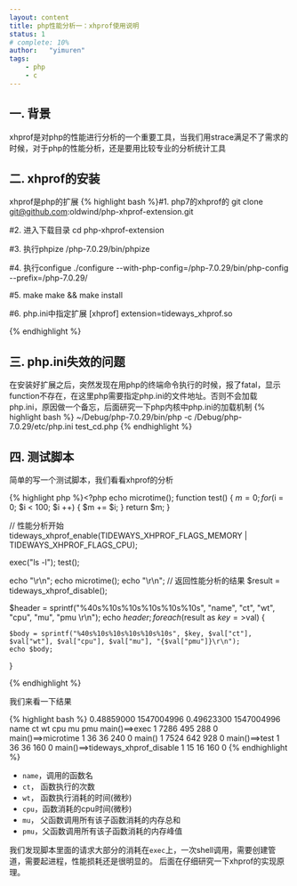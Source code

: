 ```yaml
---
layout: content
title: php性能分析一：xhprof使用说明
status: 1
# complete: 10% 
author:   "yimuren"
tags:
    - php
    - c
---
```


## 一. 背景 ##
xhprof是对php的性能进行分析的一个重要工具，当我们用strace满足不了需求的时候，对于php的性能分析，还是要用比较专业的分析统计工具

## 二. xhprof的安装 ##

xhprof是php的扩展
{% highlight bash %}#1. php7的xhprof的
git clone git@github.com:oldwind/php-xhprof-extension.git

#2. 进入下载目录
cd php-xhprof-extension

#3. 执行phpize
/php-7.0.29/bin/phpize

#4. 执行configue
./configure --with-php-config=/php-7.0.29/bin/php-config --prefix=/php-7.0.29/

#5. make
make && make install

#6. php.ini中指定扩展
[xhprof]
extension=tideways_xhprof.so

{% endhighlight %}

## 三. php.ini失效的问题 ##
在安装好扩展之后，突然发现在用php的终端命令执行的时候，报了fatal，显示function不存在，在这里php需要指定php.ini的文件地址。否则不会加载php.ini，原因做一个备忘，后面研究一下php内核中php.ini的加载机制
{% highlight bash %}
~/Debug/php-7.0.29/bin/php -c /Debug/php-7.0.29/etc/php.ini test_cd.php
{% endhighlight %}

## 四. 测试脚本 ##
简单的写一个测试脚本，我们看看xhprof的分析

{% highlight php %}<?php
echo microtime();
function test() {
    $m = 0;
    for ($i = 0; $i < 100; $i ++) {
        $m += $i;
    }
    return $m;
}

// 性能分析开始
tideways_xhprof_enable(TIDEWAYS_XHPROF_FLAGS_MEMORY | TIDEWAYS_XHPROF_FLAGS_CPU);

exec("ls -l");
test();

echo "\r\n";
echo microtime();
echo "\r\n";
// 返回性能分析的结果
$result = tideways_xhprof_disable();


$header = sprintf("%40s%10s%10s%10s%10s%10s", "name", "ct", "wt", "cpu", "mu", "pmu \r\n");
echo $header;
foreach($result as $key=>$val) {

    $body = sprintf("%40s%10s%10s%10s%10s%10s", $key, $val["ct"], $val["wt"], $val["cpu"], $val["mu"], "{$val["pmu"]}\r\n");
    echo $body;
}

{% endhighlight %}

我们来看一下结果

{% highlight bash %}
0.48859000 1547004996
0.49623300 1547004996
                                    name        ct        wt       cpu        mu    pmu
                           main()==>exec         1      7286       495       288       0
                      main()==>microtime         1        36        36       240       0
                                  main()         1      7524       642       928       0
                           main()==>test         1        36        36       160       0
        main()==>tideways_xhprof_disable         1        15        16       160       0
{% endhighlight %}

- `name`，调用的函数名
- `ct`， 函数执行的次数
- `wt`， 函数执行消耗的时间(微秒)
- `cpu`，函数消耗的cpu时间(微秒)
- `mu`， 父函数调用所有该子函数消耗的内存总和
- `pmu`，父函数调用所有该子函数消耗的内存峰值

我们发现脚本里面的请求大部分的消耗在`exec`上，一次shell调用，需要创建管道，需要起进程，性能损耗还是很明显的。 后面在仔细研究一下xhprof的实现原理。


